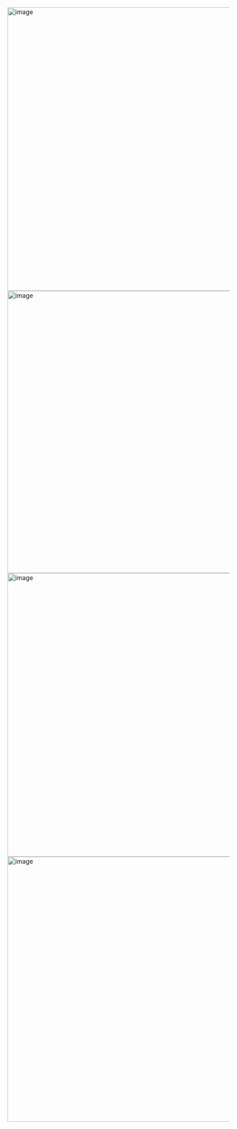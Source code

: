 
<img width="1366" height="643" alt="image" src="https://github.com/user-attachments/assets/ddfda31d-2a6c-4c35-8a86-feec0492b64e" />


<img width="1366" height="640" alt="image" src="https://github.com/user-attachments/assets/1a6579f9-7e27-4bcd-a951-3aeba56129ac" />
<img width="1364" height="643" alt="image" src="https://github.com/user-attachments/assets/a5d11fbd-038b-4123-95e6-4a6ea1f38b36" />
<img width="1280" height="601" alt="image" src="https://github.com/user-attachments/assets/a44fde9c-6b5a-4231-b26b-2c6fa0c5e71c" />
